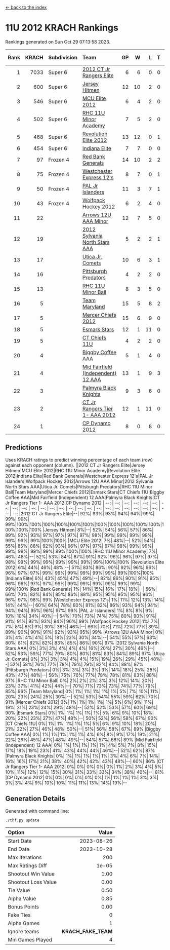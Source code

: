 [<- back to the index](readme.md)
# 11U 2012 KRACH Rankings
Rankings generated on Sun Oct 29 07:13:58 2023.

Rank|KRACH|Subdivision|Team|GP|W|L|T|OTW|OTL|SoS|Exp Wins|Win Diff
---:|---:|:---|:---|---:|---:|---:|---:|---:|---:|---:|---:|---:
1|7033|Super 6|[2012 CT Jr Rangers Elite](https://gamesheetstats.com/seasons/3664/teams/140909/schedule)|6|6|0|0|0|0|174|6.8|-0.0
2|600|Super 6|[Jersey Hitmen](https://gamesheetstats.com/seasons/3664/teams/140915/schedule)|12|10|2|0|0|0|639|10.8|-0.0
3|546|Super 6|[MCU Elite 2012](https://gamesheetstats.com/seasons/3664/teams/140908/schedule)|6|4|2|0|2|0|327|4.8|-0.0
4|502|Super 6|[RHC 11U Minor Academy](https://gamesheetstats.com/seasons/3664/teams/140913/schedule)|7|5|2|0|0|1|1028|5.8|-0.0
5|468|Super 6|[Revolution Elite 2012](https://gamesheetstats.com/seasons/3664/teams/140924/schedule)|13|12|0|1|1|0|24|13.4|0.0
6|454|Super 6|[Indiana Elite](https://gamesheetstats.com/seasons/3664/teams/144355/schedule)|7|7|0|0|0|0|8|7.9|0.0
7|97|Frozen 4|[Red Bank Generals](https://gamesheetstats.com/seasons/3664/teams/140916/schedule)|14|10|2|2|2|0|83|11.9|0.0
8|75|Frozen 4|[Westchester Express 12's](https://gamesheetstats.com/seasons/3664/teams/140919/schedule)|8|7|0|1|1|0|6|8.4|0.0
9|50|Frozen 4|[PAL Jr Islanders](https://gamesheetstats.com/seasons/3664/teams/140921/schedule)|11|3|7|1|0|2|1389|4.4|0.0
10|43|Frozen 4|[Wolfpack Hockey 2012](https://gamesheetstats.com/seasons/3664/teams/140914/schedule)|6|2|4|0|0|1|304|2.8|-0.0
11|22||[Arrows 12U AAA Minor](https://gamesheetstats.com/seasons/3664/teams/140920/schedule)|12|7|5|0|1|0|69|7.9|0.0
12|19||[2012 Sylvania North Stars AAA](https://gamesheetstats.com/seasons/3664/teams/162461/schedule)|5|2|2|1|0|0|154|3.4|0.0
13|17||[Utica Jr. Comets](https://gamesheetstats.com/seasons/3664/teams/140923/schedule)|10|6|3|1|1|0|22|7.4|0.0
14|16||[Pittsburgh Predators](https://gamesheetstats.com/seasons/3664/teams/140925/schedule)|4|2|2|0|0|1|41|2.9|0.0
15|13||[RHC 11U Minor Ball](https://gamesheetstats.com/seasons/3664/teams/140917/schedule)|8|3|5|0|0|0|79|3.9|0.0
16|5||[Team Maryland](https://gamesheetstats.com/seasons/3664/teams/140928/schedule)|15|5|8|2|0|0|913|6.9|0.0
17|5||[Mercer Chiefs 2012](https://gamesheetstats.com/seasons/3664/teams/140918/schedule)|15|6|9|0|0|1|24|6.9|0.0
18|5||[Esmark Stars](https://gamesheetstats.com/seasons/3664/teams/140926/schedule)|12|1|11|0|0|0|330|1.9|0.0
19|5||[CT Chiefs 11U](https://gamesheetstats.com/seasons/3664/teams/140912/schedule)|4|2|2|0|0|0|6|2.9|0.0
20|4||[Biggby Coffee AAA](https://gamesheetstats.com/seasons/3664/teams/144354/schedule)|5|1|4|0|0|0|157|1.9|0.0
21|4||[Mid Fairfield (Independent) 12 AAA](https://gamesheetstats.com/seasons/3664/teams/140910/schedule)|13|1|9|3|0|2|76|3.4|0.0
22|3||[Palmyra Black Knights](https://gamesheetstats.com/seasons/3664/teams/140927/schedule)|9|3|6|0|0|0|55|3.9|0.0
23|2||[CT Jr Rangers Tier 1- AAA 2012](https://gamesheetstats.com/seasons/3664/teams/140911/schedule)|12|1|11|0|0|0|136|1.9|0.0
24|1||[CP Dynamo 2012](https://gamesheetstats.com/seasons/3664/teams/140922/schedule)|8|0|8|0|0|0|144|0.9|0.0

## Predictions
Uses KRACH ratings to predict winning percentage of each team (row) against each opponent (column).
||2012 CT Jr Rangers Elite|Jersey Hitmen|MCU Elite 2012|RHC 11U Minor Academy|Revolution Elite 2012|Indiana Elite|Red Bank Generals|Westchester Express 12's|PAL Jr Islanders|Wolfpack Hockey 2012|Arrows 12U AAA Minor|2012 Sylvania North Stars AAA|Utica Jr. Comets|Pittsburgh Predators|RHC 11U Minor Ball|Team Maryland|Mercer Chiefs 2012|Esmark Stars|CT Chiefs 11U|Biggby Coffee AAA|Mid Fairfield (Independent) 12 AAA|Palmyra Black Knights|CT Jr Rangers Tier 1- AAA 2012|CP Dynamo 2012
| --: | --: | --: | --: | --: | --: | --: | --: | --: | --: | --: | --: | --: | --: | --: | --: | --: | --: | --: | --: | --: | --: | --: | --: | --: 
|2012 CT Jr Rangers Elite|--| 92%| 93%| 93%| 94%| 94%| 99%| 99%| 99%| 99%|100%|100%|100%|100%|100%|100%|100%|100%|100%|100%|100%|100%|100%|100%
|Jersey Hitmen|  8%|--| 52%| 54%| 56%| 57%| 86%| 89%| 92%| 93%| 97%| 97%| 97%| 97%| 98%| 99%| 99%| 99%| 99%| 99%| 99%| 99%|100%|100%
|MCU Elite 2012|  7%| 48%|--| 52%| 54%| 55%| 85%| 88%| 92%| 93%| 96%| 97%| 97%| 97%| 98%| 99%| 99%| 99%| 99%| 99%| 99%| 99%|100%|100%
|RHC 11U Minor Academy|  7%| 46%| 48%|--| 52%| 53%| 84%| 87%| 91%| 92%| 96%| 96%| 97%| 97%| 98%| 99%| 99%| 99%| 99%| 99%| 99%| 99%|100%|100%
|Revolution Elite 2012|  6%| 44%| 46%| 48%|--| 51%| 83%| 86%| 90%| 92%| 96%| 96%| 96%| 97%| 97%| 99%| 99%| 99%| 99%| 99%| 99%| 99%|100%|100%
|Indiana Elite|  6%| 43%| 45%| 47%| 49%|--| 82%| 86%| 90%| 91%| 95%| 96%| 96%| 97%| 97%| 99%| 99%| 99%| 99%| 99%| 99%| 99%| 99%|100%
|Red Bank Generals|  1%| 14%| 15%| 16%| 17%| 18%|--| 56%| 66%| 70%| 82%| 84%| 85%| 86%| 88%| 95%| 95%| 95%| 95%| 96%| 96%| 97%| 98%| 99%
|Westchester Express 12's|  1%| 11%| 12%| 13%| 14%| 14%| 44%|--| 60%| 64%| 78%| 80%| 81%| 82%| 86%| 93%| 94%| 94%| 94%| 94%| 95%| 96%| 97%| 99%
|PAL Jr Islanders|  1%|  8%|  8%|  9%| 10%| 10%| 34%| 40%|--| 54%| 70%| 73%| 74%| 75%| 80%| 90%| 91%| 91%| 91%| 92%| 93%| 94%| 96%| 99%
|Wolfpack Hockey 2012|  1%|  7%|  7%|  8%|  8%|  9%| 30%| 36%| 46%|--| 66%| 70%| 71%| 72%| 77%| 89%| 89%| 90%| 90%| 91%| 92%| 93%| 95%| 99%
|Arrows 12U AAA Minor|  0%|  3%|  4%|  4%|  4%|  5%| 18%| 22%| 30%| 34%|--| 54%| 55%| 57%| 63%| 80%| 81%| 82%| 82%| 83%| 85%| 86%| 90%| 97%
|2012 Sylvania North Stars AAA|  0%|  3%|  3%|  4%|  4%|  4%| 16%| 20%| 27%| 30%| 46%|--| 52%| 53%| 59%| 77%| 79%| 80%| 80%| 81%| 83%| 84%| 89%| 97%
|Utica Jr. Comets|  0%|  3%|  3%|  3%|  4%|  4%| 15%| 19%| 26%| 29%| 45%| 48%|--| 52%| 58%| 76%| 77%| 78%| 79%| 79%| 82%| 84%| 88%| 97%
|Pittsburgh Predators|  0%|  3%|  3%|  3%|  3%|  3%| 14%| 18%| 25%| 28%| 43%| 47%| 48%|--| 56%| 75%| 76%| 77%| 78%| 78%| 81%| 83%| 88%| 97%
|RHC 11U Minor Ball|  0%|  2%|  2%|  2%|  3%|  3%| 12%| 14%| 20%| 23%| 37%| 41%| 42%| 44%|--| 70%| 71%| 73%| 73%| 74%| 77%| 79%| 85%| 96%
|Team Maryland|  0%|  1%|  1%|  1%|  1%|  1%|  5%|  7%| 10%| 11%| 20%| 23%| 24%| 25%| 30%|--| 52%| 53%| 54%| 55%| 59%| 62%| 70%| 91%
|Mercer Chiefs 2012|  0%|  1%|  1%|  1%|  1%|  1%|  5%|  6%|  9%| 11%| 19%| 21%| 23%| 24%| 29%| 48%|--| 52%| 52%| 53%| 57%| 60%| 69%| 90%
|Esmark Stars|  0%|  1%|  1%|  1%|  1%|  1%|  5%|  6%|  9%| 10%| 18%| 20%| 22%| 23%| 27%| 47%| 48%|--| 50%| 52%| 56%| 58%| 67%| 90%
|CT Chiefs 11U|  0%|  1%|  1%|  1%|  1%|  1%|  5%|  6%|  9%| 10%| 18%| 20%| 21%| 22%| 27%| 46%| 48%| 50%|--| 51%| 56%| 58%| 67%| 89%
|Biggby Coffee AAA|  0%|  1%|  1%|  1%|  1%|  1%|  4%|  6%|  8%|  9%| 17%| 19%| 21%| 22%| 26%| 45%| 47%| 48%| 49%|--| 54%| 57%| 66%| 89%
|Mid Fairfield (Independent) 12 AAA|  0%|  1%|  1%|  1%|  1%|  1%|  4%|  5%|  7%|  8%| 15%| 17%| 18%| 19%| 23%| 41%| 43%| 44%| 44%| 46%|--| 52%| 62%| 87%
|Palmyra Black Knights|  0%|  1%|  1%|  1%|  1%|  1%|  3%|  4%|  6%|  7%| 14%| 16%| 16%| 17%| 21%| 38%| 40%| 42%| 42%| 43%| 48%|--| 60%| 86%
|CT Jr Rangers Tier 1- AAA 2012|  0%|  0%|  0%|  0%|  0%|  1%|  2%|  3%|  4%|  5%| 10%| 11%| 12%| 12%| 15%| 30%| 31%| 33%| 33%| 34%| 38%| 40%|--| 81%
|CP Dynamo 2012|  0%|  0%|  0%|  0%|  0%|  0%|  1%|  1%|  1%|  1%|  3%|  3%|  3%|  3%|  4%|  9%| 10%| 10%| 11%| 11%| 13%| 14%| 19%|--

## Generation Details

Generated with command line:
```
./thf.py update
```

| Option | Value |
| :----- | ----: |
| Start Date | 2023-08-26 |
| End Date | 2023-10-28 |
| Max Iterations | 200 |
| Max Ratings Diff | 1e-05 |
| Shootout Win Value | 1.00 |
| Shootout Loss Value | 0.00 |
| Tie Value | 0.50 |
| Alpha Value | 0.85 |
| Bonus Points | 0.00 |
| Fake Ties | 0 |
| Alpha Games | 1 |
| Ignore teams | __KRACH_FAKE_TEAM__ |
| Min Games Played | 4 |

